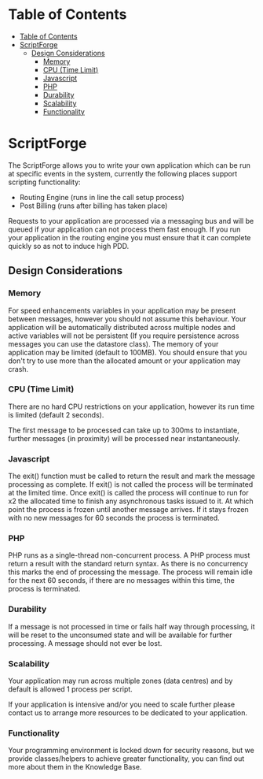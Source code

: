 # Table of Contents

* [Table of Contents](#table-of-contents)
* [ScriptForge](#scriptforge)
  * [Design Considerations](#design-considerations)
    * [Memory](#memory)
    * [CPU (Time Limit)](#cpu-time-limit)
    * [Javascript](#javascript)
    * [PHP](#php)
    * [Durability](#durability)
    * [Scalability](#scalability)
    * [Functionality](#functionality)


# ScriptForge

The ScriptForge allows you to write your own application which can be run at specific events in the system, currently the following places support scripting functionality:

* Routing Engine (runs in line the call setup process)
* Post Billing (runs after billing has taken place)

Requests to your application are processed via a messaging bus and will be queued if your application can not process them fast enough. If you run your application in the routing engine you must ensure that it can complete quickly so as not to induce high PDD.

## Design Considerations

### Memory

For speed enhancements variables in your application may be present between messages, however you should not assume this behaviour. Your application will be automatically distributed across multiple nodes and active variables will not be persistent (If you require persistence across messages you can use the datastore class). The memory of your application may be limited (default to 100MB). You should ensure that you don't try to use more than the allocated amount or your application may crash.

### CPU (Time Limit)

There are no hard CPU restrictions on your application, however its run time is limited (default 2 seconds).

The first message to be processed can take up to 300ms to instantiate, further messages (in proximity) will be processed near instantaneously.

### Javascript

The exit() function must be called to return the result and mark the message processing as complete. If exit() is not called the process will be terminated at the limited time. Once exit() is called the process will continue to run for x2 the allocated time to finish any asynchronous tasks issued to it. At which point the process is frozen until another message arrives. If it stays frozen with no new messages for 60 seconds the process is terminated.

### PHP

PHP runs as a single-thread non-concurrent process. A PHP process must return a result with the standard return syntax. As there is no concurrency this marks the end of processing the message. The process will remain idle for the next 60 seconds, if there are no messages within this time, the process is terminated.

### Durability

If a message is not processed in time or fails half way through processing, it will be reset to the unconsumed state and will be available for further processing. A message should not ever be lost.

### Scalability

Your application may run across multiple zones (data centres) and by default is allowed 1 process per script.

If your application is intensive and/or you need to scale further please contact us to arrange more resources to be dedicated to your application.

### Functionality

Your programming environment is locked down for security reasons, but we provide classes/helpers to achieve greater functionality, you can find out more about them in the Knowledge Base.
